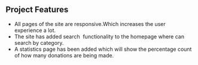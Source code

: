 ## Project Features

* All pages of the site are responsive.Which increases the user experience a lot. 
* The site has added search ‍ functionality to the homepage where can search by category.
* A statistics page has been added which will show the percentage count of how many donations are being made. 
